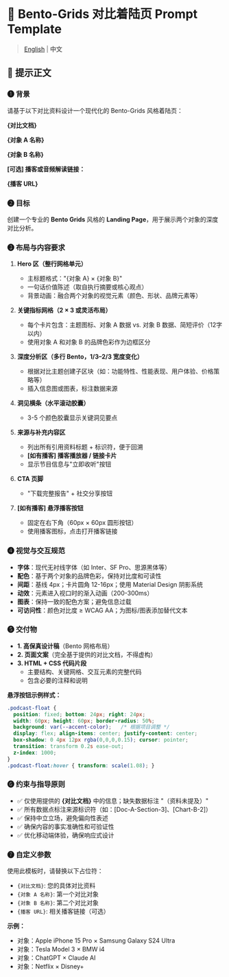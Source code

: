 # **🔖 Bento-Grids 对比着陆页 Prompt Template**

> [English](./prompt.en.md) | **中文**

## **📝 提示正文**

### **❶ 背景**

请基于以下对比资料设计一个现代化的 Bento-Grids 风格着陆页：

**{对比文档}**

**{对象 A 名称}**

**{对象 B 名称}**

**[可选] 播客或音频解读链接：**

**{播客 URL}**

### **❷ 目标**

创建一个专业的 **Bento Grids** 风格的 **Landing Page**，用于展示两个对象的深度对比分析。

### **❸ 布局与内容要求**

1. **Hero 区（整行网格单元）**
    - 主标题格式："{对象 A} × {对象 B}"
    - 一句话价值陈述（取自执行摘要或核心观点）
    - 背景动画：融合两个对象的视觉元素（颜色、形状、品牌元素等）

2. **关键指标网格（2 × 3 或灵活布局）**
    - 每个卡片包含：主题图标、对象 A 数据 vs. 对象 B 数据、简短评价（12字以内）
    - 使用对象 A 和对象 B 的品牌色彩作为边框区分

3. **深度分析区（多行 Bento，1/3–2/3 宽度变化）**
    - 根据对比主题创建子区块（如：功能特性、性能表现、用户体验、价格策略等）
    - 插入信息图或图表，标注数据来源

4. **洞见横条（水平滚动胶囊）**
    - 3-5 个颜色胶囊显示关键洞见要点

5. **来源与补充内容区**
    - 列出所有引用资料标题 + 标识符，便于回溯
    - **[如有播客] 播客播放器 / 链接卡片**
    - 显示节目信息与"立即收听"按钮

6. **CTA 页脚**
    - "下载完整报告" + 社交分享按钮

7. **[如有播客] 悬浮播客按钮**
    - 固定在右下角（60px × 60px 圆形按钮）
    - 使用播客图标，点击打开播客链接

### **❹ 视觉与交互规范**

- **字体**：现代无衬线字体（如 Inter、SF Pro、思源黑体等）
- **配色**：基于两个对象的品牌色彩，保持对比度和可读性
- **间距**：基线 4px；卡片圆角 12-16px；使用 Material Design 阴影系统
- **动效**：元素进入视口时的渐入动画（200-300ms）
- **图表**：保持一致的配色方案；避免信息过载
- **可访问性**：颜色对比度 ≥ WCAG AA；为图标/图表添加替代文本

### **❺ 交付物**

- **1. 高保真设计稿**（Bento 网格布局）
- **2. 页面文案**（完全基于提供的对比文档，不得虚构）
- **3. HTML + CSS 代码片段**
    - 主要结构、关键网格、交互元素的完整代码
    - 包含必要的注释和说明

**悬浮按钮示例样式：**

```css
.podcast-float {
  position: fixed; bottom: 24px; right: 24px;
  width: 60px; height: 60px; border-radius: 50%;
  background: var(--accent-color);   /* 根据项目调整 */
  display: flex; align-items: center; justify-content: center;
  box-shadow: 0 4px 12px rgba(0,0,0,0.15); cursor: pointer;
  transition: transform 0.2s ease-out;
  z-index: 1000;
}
.podcast-float:hover { transform: scale(1.08); }
```

### **❻ 约束与指导原则**

- ✅ 仅使用提供的 **{对比文档}** 中的信息；缺失数据标注 "（资料未提及）"
- ✅ 所有数据点标注来源标识符（如：[Doc-A-Section-3]、[Chart-B-2]）
- ✅ 保持中立立场，避免偏向性表述
- ✅ 确保内容的事实准确性和可验证性
- ✅ 优化移动端体验，确保响应式设计

### **❼ 自定义参数**

使用此模板时，请替换以下占位符：

- `{对比文档}`: 您的具体对比资料
- `{对象 A 名称}`: 第一个对比对象  
- `{对象 B 名称}`: 第二个对比对象
- `{播客 URL}`: 相关播客链接（可选）

**示例：**
- 对象：Apple iPhone 15 Pro × Samsung Galaxy S24 Ultra
- 对象：Tesla Model 3 × BMW i4
- 对象：ChatGPT × Claude AI
- 对象：Netflix × Disney+
